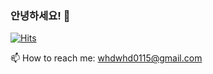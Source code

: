 ### 안녕하세요! 👋

[![Hits](https://hits.seeyoufarm.com/api/count/incr/badge.svg?url=https%3A%2F%2Fgithub.com%2Fjiwonny&count_bg=%23FF6C6C&title_bg=%23555555&icon=&icon_color=%23E7E7E7&title=hits&edge_flat=false)](https://hits.seeyoufarm.com)


📫 How to reach me: whdwhd0115@gmail.com


